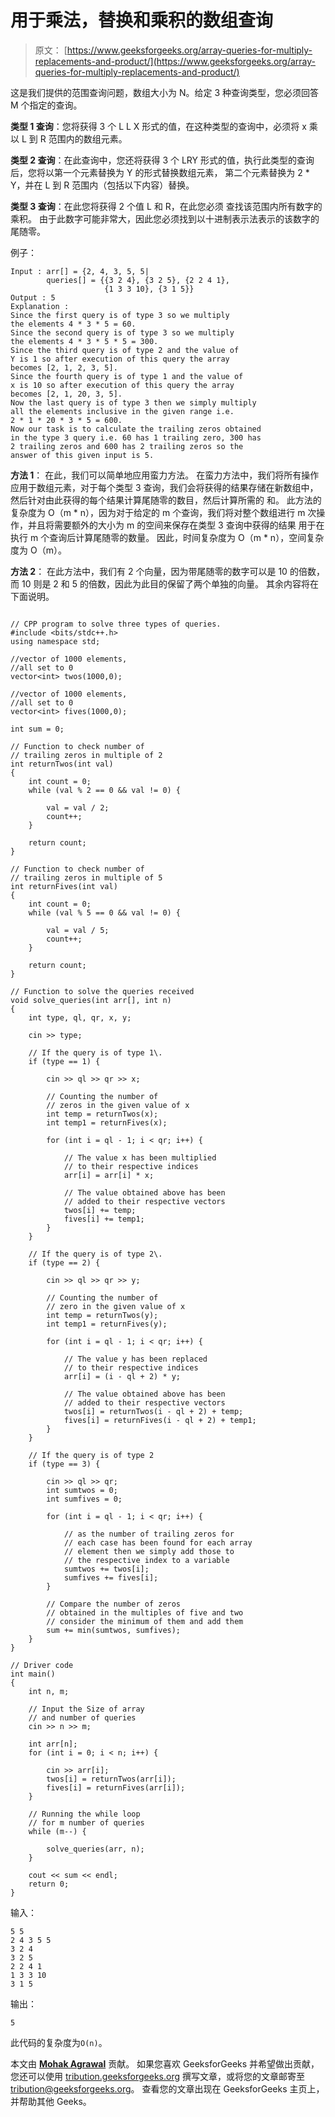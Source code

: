 # 用于乘法，替换和乘积的数组查询

> 原文： [https://www.geeksforgeeks.org/array-queries-for-multiply-replacements-and-product/](https://www.geeksforgeeks.org/array-queries-for-multiply-replacements-and-product/)

这是我们提供的范围查询问题，数组大小为 N。给定 3 种查询类型，您必须回答 M 个指定的查询。

**类型 1 查询**：您将获得 3 个 L L X 形式的值，在这种类型的查询中，必须将 x 乘以 L 到 R 范围内的数组元素。

**类型 2 查询**：在此查询中，您还将获得 3 个 LRY 形式的值，执行此类型的查询后，您将以第一个元素替换为 Y 的形式替换数组元素， 第二个元素替换为 2 * Y，并在 L 到 R 范围内（包括以下内容）替换。

**类型 3 查询**：在此您将获得 2 个值 L 和 R，在此您必须
查找该范围内所有数字的乘积。 由于此数字可能非常大，因此您必须找到以十进制表示法表示的该数字的尾随零。

例子：

```
Input : arr[] = {2, 4, 3, 5, 5|
        queries[] = {{3 2 4}, {3 2 5}, {2 2 4 1}, 
                     {1 3 3 10}, {3 1 5}}
Output : 5
Explanation : 
Since the first query is of type 3 so we multiply 
the elements 4 * 3 * 5 = 60.
Since the second query is of type 3 so we multiply 
the elements 4 * 3 * 5 * 5 = 300.
Since the third query is of type 2 and the value of 
Y is 1 so after execution of this query the array
becomes [2, 1, 2, 3, 5].
Since the fourth query is of type 1 and the value of 
x is 10 so after execution of this query the array
becomes [2, 1, 20, 3, 5].
Now the last query is of type 3 then we simply multiply 
all the elements inclusive in the given range i.e.
2 * 1 * 20 * 3 * 5 = 600.
Now our task is to calculate the trailing zeros obtained
in the type 3 query i.e. 60 has 1 trailing zero, 300 has 
2 trailing zeros and 600 has 2 trailing zeros so the 
answer of this given input is 5.

```

**方法 1**：
在此，我们可以简单地应用蛮力方法。 在蛮力方法中，我们将所有操作应用于数组元素，对于每个类型 3 查询，我们会将获得的结果存储在新数组中，然后针对由此获得的每个结果计算尾随零的数目，然后计算所需的 和。
此方法的复杂度为 O（m * n），因为对于给定的 m 个查询，我们将对整个数组进行 m 次操作，并且将需要额外的大小为 m 的空间来保存在类型 3 查询中获得的结果 用于在执行 m 个查询后计算尾随零的数量。
因此，时间复杂度为 O（m * n），空间复杂度为 O（m）。

**方法 2**：
在此方法中，我们有 2 个向量，因为带尾随零的数字可以是 10 的倍数，而 10 则是 2 和 5 的倍数，因此为此目的保留了两个单独的向量。 其余内容将在下面说明。

```

// CPP program to solve three types of queries. 
#include <bits/stdc++.h> 
using namespace std; 

//vector of 1000 elements,  
//all set to 0 
vector<int> twos(1000,0); 

//vector of 1000 elements,  
//all set to 0  
vector<int> fives(1000,0); 

int sum = 0; 

// Function to check number of 
// trailing zeros in multiple of 2 
int returnTwos(int val) 
{ 
    int count = 0; 
    while (val % 2 == 0 && val != 0) { 

        val = val / 2; 
        count++; 
    } 

    return count; 
} 

// Function to check number of 
// trailing zeros in multiple of 5 
int returnFives(int val) 
{ 
    int count = 0; 
    while (val % 5 == 0 && val != 0) { 

        val = val / 5; 
        count++; 
    } 

    return count; 
} 

// Function to solve the queries received 
void solve_queries(int arr[], int n) 
{ 
    int type, ql, qr, x, y; 

    cin >> type; 

    // If the query is of type 1\. 
    if (type == 1) { 

        cin >> ql >> qr >> x; 

        // Counting the number of 
        // zeros in the given value of x 
        int temp = returnTwos(x); 
        int temp1 = returnFives(x); 

        for (int i = ql - 1; i < qr; i++) { 

            // The value x has been multiplied 
            // to their respective indices 
            arr[i] = arr[i] * x; 

            // The value obtained above has been 
            // added to their respective vectors 
            twos[i] += temp; 
            fives[i] += temp1; 
        } 
    } 

    // If the query is of type 2\. 
    if (type == 2) { 

        cin >> ql >> qr >> y; 

        // Counting the number of 
        // zero in the given value of x 
        int temp = returnTwos(y); 
        int temp1 = returnFives(y); 

        for (int i = ql - 1; i < qr; i++) { 

            // The value y has been replaced 
            // to their respective indices 
            arr[i] = (i - ql + 2) * y; 

            // The value obtained above has been 
            // added to their respective vectors 
            twos[i] = returnTwos(i - ql + 2) + temp; 
            fives[i] = returnFives(i - ql + 2) + temp1; 
        } 
    } 

    // If the query is of type 2 
    if (type == 3) { 

        cin >> ql >> qr; 
        int sumtwos = 0; 
        int sumfives = 0; 

        for (int i = ql - 1; i < qr; i++) { 

            // as the number of trailing zeros for 
            // each case has been found for each array  
            // element then we simply add those to 
            // the respective index to a variable 
            sumtwos += twos[i]; 
            sumfives += fives[i]; 
        } 

        // Compare the number of zeros 
        // obtained in the multiples of five and two 
        // consider the minimum of them and add them 
        sum += min(sumtwos, sumfives); 
    } 
} 

// Driver code 
int main() 
{ 
    int n, m; 

    // Input the Size of array 
    // and number of queries 
    cin >> n >> m; 

    int arr[n]; 
    for (int i = 0; i < n; i++) { 

        cin >> arr[i]; 
        twos[i] = returnTwos(arr[i]); 
        fives[i] = returnFives(arr[i]); 
    } 

    // Running the while loop 
    // for m number of queries 
    while (m--) { 

        solve_queries(arr, n); 
    } 

    cout << sum << endl; 
    return 0; 
} 

```

输入：

```
5 5
2 4 3 5 5
3 2 4
3 2 5
2 2 4 1
1 3 3 10
3 1 5

```

输出：

```
5

```

此代码的复杂度为`O(n)`。

本文由 [**Mohak Agrawal**](https://auth.geeksforgeeks.org/profile.php?user=agrawalmohak99&list=practice) 贡献。 如果您喜欢 GeeksforGeeks 并希望做出贡献，您还可以使用 [tribution.geeksforgeeks.org](http://www.contribute.geeksforgeeks.org) 撰写文章，或将您的文章邮寄至 tribution@geeksforgeeks.org。 查看您的文章出现在 GeeksforGeeks 主页上，并帮助其他 Geeks。

